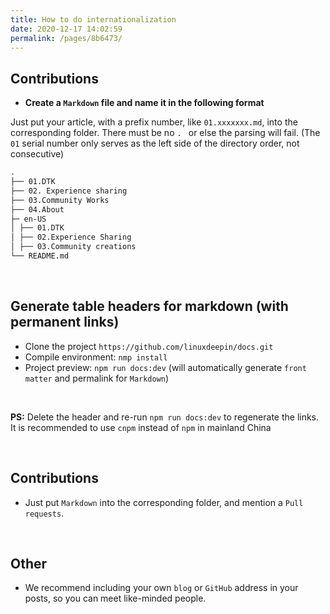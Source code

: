 ```yaml
---
title: How to do internationalization
date: 2020-12-17 14:02:59
permalink: /pages/8b6473/
---
```

## Contributions

- **Create a `Markdown` file and name it in the following format**

Just put your article, with a prefix number, like `01.xxxxxxx.md`, into the corresponding folder. There must be no `. ` or else the parsing will fail. (The `01` serial number only serves as the left side of the directory order, not consecutive)

```bash
.
├── 01.DTK
├── 02. Experience sharing
├── 03.Community Works
├── 04.About
├─ en-US
│ ├── 01.DTK
│ ├── 02.Experience Sharing
│ ├── 03.Community creations
└── README.md
```

<br>

## Generate table headers for markdown (with permanent links)

- Clone the project `https://github.com/linuxdeepin/docs.git`
- Compile environment: `nmp install`
- Project preview: `npm run docs:dev` (will automatically generate `front matter` and permalink for `Markdown`)

<br>

**PS:** Delete the header and re-run `npm run docs:dev` to regenerate the links. It is recommended to use `cnpm` instead of `npm` in mainland China

<br>

## Contributions

- Just put `Markdown` into the corresponding folder, and mention a `Pull requests`.

<br>

## Other

- We recommend including your own `blog` or `GitHub` address in your posts, so you can meet like-minded people.
